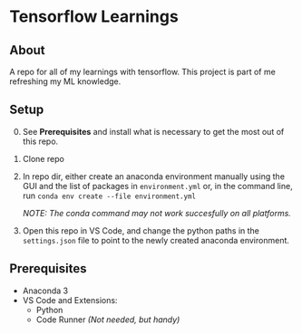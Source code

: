 # Tensorflow Learnings
## About
A repo for all of my learnings with tensorflow. This project is part of me refreshing my ML knowledge.

## Setup
0. See **Prerequisites** and install what is necessary to get the most out of this repo.
1. Clone repo
2. In repo dir, either create an anaconda environment manually using the GUI and the list of packages in `environment.yml` or, in the command line, run `conda env create --file environment.yml`

    *NOTE: The conda command may not work succesfully on all platforms.*

3. Open this repo in VS Code, and change the python paths in the `settings.json` file to point to the newly created anaconda environment.

## Prerequisites
 - Anaconda 3
 - VS Code and Extensions:
     - Python
     - Code Runner *(Not needed, but handy)*
